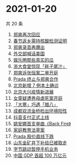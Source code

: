 # 2021-01-20

共 20 条

<!-- BEGIN -->
<!-- 最后更新时间 Wed Jan 20 2021 23:20:08 GMT+0800 (CST) -->

1. [郑爽再次回应](https://www.zhihu.com/search?q=郑爽回应)
2. [春节返乡需持核酸检测证明](https://www.zhihu.com/search?q=春节返乡)
3. [郑爽录音再爆出](https://www.zhihu.com/search?q=郑爽录音)
4. [外交部喊话美国](https://www.zhihu.com/search?q=德特里克堡)
5. [娱乐圈那些真实的瓜](https://www.zhihu.com/search?q=娱乐圈有什么真实的瓜)
6. [浙大食堂惊现「耗子尾汁」](https://www.zhihu.com/search?q=浙大食堂)
7. [郑爽诉张恒案二审开庭](https://www.zhihu.com/search?q=郑爽起诉)
8. [Prada 终止与郑爽合作](https://www.zhihu.com/search?q=prada)
9. [北京新增 7 例本土确诊](https://www.zhihu.com/search?q=大兴疫情)
10. [北京大兴疫情新进展](https://www.zhihu.com/search?q=大兴疫情)
11. [女童疑遭养母虐死案开庭](https://www.zhihu.com/search?q=郑仁)
12. [「大寒」巧遇「腊八」](https://www.zhihu.com/search?q=大寒)
13. [成都双流金桥检出环境阳性](https://www.zhihu.com/search?q=成都双流金桥)
14. [抖音支付正式上线](https://www.zhihu.com/search?q=抖音支付)
15. [姚安娜首支单曲《Back Fire》](https://www.zhihu.com/search?q=姚安娜)
16. [家庭教育法草案](https://www.zhihu.com/search?q=家庭教育法草案)
17. [Prada 股价直线下跌](https://www.zhihu.com/search?q=prada股价)
18. [山东金矿井下补给已被取走](https://www.zhihu.com/search?q=金矿事故)
19. [字节跳动暂停手机业务](https://www.zhihu.com/search?q=字节跳动)
20. [中国 GDP 首超 100 万亿元](https://www.zhihu.com/search?q=中国gdp)

<!-- END -->
